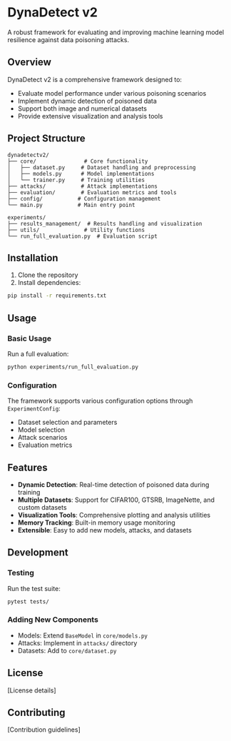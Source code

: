 # DynaDetect v2

A robust framework for evaluating and improving machine learning model resilience against data poisoning attacks.

## Overview

DynaDetect v2 is a comprehensive framework designed to:

- Evaluate model performance under various poisoning scenarios
- Implement dynamic detection of poisoned data
- Support both image and numerical datasets
- Provide extensive visualization and analysis tools

## Project Structure

```
dynadetectv2/
├── core/               # Core functionality
│   ├── dataset.py     # Dataset handling and preprocessing
│   ├── models.py      # Model implementations
│   └── trainer.py     # Training utilities
├── attacks/           # Attack implementations
├── evaluation/        # Evaluation metrics and tools
├── config/           # Configuration management
└── main.py           # Main entry point

experiments/
├── results_management/  # Results handling and visualization
├── utils/              # Utility functions
└── run_full_evaluation.py  # Evaluation script
```

## Installation

1. Clone the repository
2. Install dependencies:

```bash
pip install -r requirements.txt
```

## Usage

### Basic Usage

Run a full evaluation:

```bash
python experiments/run_full_evaluation.py
```

### Configuration

The framework supports various configuration options through `ExperimentConfig`:

- Dataset selection and parameters
- Model selection
- Attack scenarios
- Evaluation metrics

## Features

- **Dynamic Detection**: Real-time detection of poisoned data during training
- **Multiple Datasets**: Support for CIFAR100, GTSRB, ImageNette, and custom datasets
- **Visualization Tools**: Comprehensive plotting and analysis utilities
- **Memory Tracking**: Built-in memory usage monitoring
- **Extensible**: Easy to add new models, attacks, and datasets

## Development

### Testing

Run the test suite:

```bash
pytest tests/
```

### Adding New Components

- Models: Extend `BaseModel` in `core/models.py`
- Attacks: Implement in `attacks/` directory
- Datasets: Add to `core/dataset.py`

## License

[License details]

## Contributing

[Contribution guidelines]

